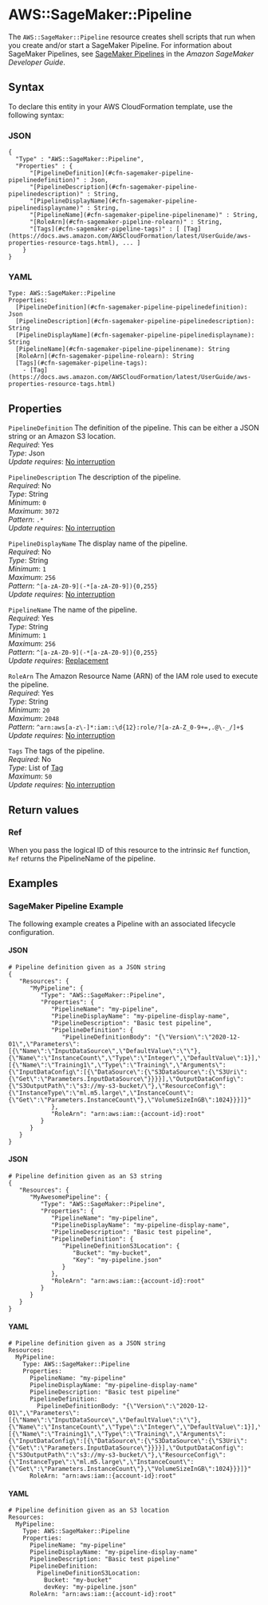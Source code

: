 # AWS::SageMaker::Pipeline<a name="aws-resource-sagemaker-pipeline"></a>

The `AWS::SageMaker::Pipeline` resource creates shell scripts that run when you create and/or start a SageMaker Pipeline\. For information about SageMaker Pipelines, see [SageMaker Pipelines](https://docs.aws.amazon.com/sagemaker/latest/dg/pipelines.html) in the *Amazon SageMaker Developer Guide*\.

## Syntax<a name="aws-resource-sagemaker-pipeline-syntax"></a>

To declare this entity in your AWS CloudFormation template, use the following syntax:

### JSON<a name="aws-resource-sagemaker-pipeline-syntax.json"></a>

```
{
  "Type" : "AWS::SageMaker::Pipeline",
  "Properties" : {
      "[PipelineDefinition](#cfn-sagemaker-pipeline-pipelinedefinition)" : Json,
      "[PipelineDescription](#cfn-sagemaker-pipeline-pipelinedescription)" : String,
      "[PipelineDisplayName](#cfn-sagemaker-pipeline-pipelinedisplayname)" : String,
      "[PipelineName](#cfn-sagemaker-pipeline-pipelinename)" : String,
      "[RoleArn](#cfn-sagemaker-pipeline-rolearn)" : String,
      "[Tags](#cfn-sagemaker-pipeline-tags)" : [ [Tag](https://docs.aws.amazon.com/AWSCloudFormation/latest/UserGuide/aws-properties-resource-tags.html), ... ]
    }
}
```

### YAML<a name="aws-resource-sagemaker-pipeline-syntax.yaml"></a>

```
Type: AWS::SageMaker::Pipeline
Properties: 
  [PipelineDefinition](#cfn-sagemaker-pipeline-pipelinedefinition): Json
  [PipelineDescription](#cfn-sagemaker-pipeline-pipelinedescription): String
  [PipelineDisplayName](#cfn-sagemaker-pipeline-pipelinedisplayname): String
  [PipelineName](#cfn-sagemaker-pipeline-pipelinename): String
  [RoleArn](#cfn-sagemaker-pipeline-rolearn): String
  [Tags](#cfn-sagemaker-pipeline-tags): 
    - [Tag](https://docs.aws.amazon.com/AWSCloudFormation/latest/UserGuide/aws-properties-resource-tags.html)
```

## Properties<a name="aws-resource-sagemaker-pipeline-properties"></a>

`PipelineDefinition`  <a name="cfn-sagemaker-pipeline-pipelinedefinition"></a>
The definition of the pipeline\. This can be either a JSON string or an Amazon S3 location\.  
*Required*: Yes  
*Type*: Json  
*Update requires*: [No interruption](https://docs.aws.amazon.com/AWSCloudFormation/latest/UserGuide/using-cfn-updating-stacks-update-behaviors.html#update-no-interrupt)

`PipelineDescription`  <a name="cfn-sagemaker-pipeline-pipelinedescription"></a>
The description of the pipeline\.  
*Required*: No  
*Type*: String  
*Minimum*: `0`  
*Maximum*: `3072`  
*Pattern*: `.*`  
*Update requires*: [No interruption](https://docs.aws.amazon.com/AWSCloudFormation/latest/UserGuide/using-cfn-updating-stacks-update-behaviors.html#update-no-interrupt)

`PipelineDisplayName`  <a name="cfn-sagemaker-pipeline-pipelinedisplayname"></a>
The display name of the pipeline\.  
*Required*: No  
*Type*: String  
*Minimum*: `1`  
*Maximum*: `256`  
*Pattern*: `^[a-zA-Z0-9](-*[a-zA-Z0-9]){0,255}`  
*Update requires*: [No interruption](https://docs.aws.amazon.com/AWSCloudFormation/latest/UserGuide/using-cfn-updating-stacks-update-behaviors.html#update-no-interrupt)

`PipelineName`  <a name="cfn-sagemaker-pipeline-pipelinename"></a>
The name of the pipeline\.  
*Required*: Yes  
*Type*: String  
*Minimum*: `1`  
*Maximum*: `256`  
*Pattern*: `^[a-zA-Z0-9](-*[a-zA-Z0-9]){0,255}`  
*Update requires*: [Replacement](https://docs.aws.amazon.com/AWSCloudFormation/latest/UserGuide/using-cfn-updating-stacks-update-behaviors.html#update-replacement)

`RoleArn`  <a name="cfn-sagemaker-pipeline-rolearn"></a>
The Amazon Resource Name \(ARN\) of the IAM role used to execute the pipeline\.  
*Required*: Yes  
*Type*: String  
*Minimum*: `20`  
*Maximum*: `2048`  
*Pattern*: `^arn:aws[a-z\-]*:iam::\d{12}:role/?[a-zA-Z_0-9+=,.@\-_/]+$`  
*Update requires*: [No interruption](https://docs.aws.amazon.com/AWSCloudFormation/latest/UserGuide/using-cfn-updating-stacks-update-behaviors.html#update-no-interrupt)

`Tags`  <a name="cfn-sagemaker-pipeline-tags"></a>
The tags of the pipeline\.  
*Required*: No  
*Type*: List of [Tag](https://docs.aws.amazon.com/AWSCloudFormation/latest/UserGuide/aws-properties-resource-tags.html)  
*Maximum*: `50`  
*Update requires*: [No interruption](https://docs.aws.amazon.com/AWSCloudFormation/latest/UserGuide/using-cfn-updating-stacks-update-behaviors.html#update-no-interrupt)

## Return values<a name="aws-resource-sagemaker-pipeline-return-values"></a>

### Ref<a name="aws-resource-sagemaker-pipeline-return-values-ref"></a>

 When you pass the logical ID of this resource to the intrinsic `Ref` function, `Ref` returns the PipelineName of the pipeline\. 

## Examples<a name="aws-resource-sagemaker-pipeline--examples"></a>

### SageMaker Pipeline Example<a name="aws-resource-sagemaker-pipeline--examples--SageMaker_Pipeline_Example"></a>

The following example creates a Pipeline with an associated lifecycle configuration\.

#### JSON<a name="aws-resource-sagemaker-pipeline--examples--SageMaker_Pipeline_Example--json"></a>

```
# Pipeline definition given as a JSON string
{
   "Resources": {
      "MyPipeline": {
         "Type": "AWS::SageMaker::Pipeline",
         "Properties": {
            "PipelineName": "my-pipeline",
            "PipelineDisplayName": "my-pipeline-display-name",
            "PipelineDescription": "Basic test pipeline",
            "PipelineDefinition": {
               "PipelineDefinitionBody": "{\"Version\":\"2020-12-01\",\"Parameters\":[{\"Name\":\"InputDataSource\",\"DefaultValue\":\"\"},{\"Name\":\"InstanceCount\",\"Type\":\"Integer\",\"DefaultValue\":1}],\"Steps\":[{\"Name\":\"Training1\",\"Type\":\"Training\",\"Arguments\":{\"InputDataConfig\":[{\"DataSource\":{\"S3DataSource\":{\"S3Uri\":{\"Get\":\"Parameters.InputDataSource\"}}}}],\"OutputDataConfig\":{\"S3OutputPath\":\"s3://my-s3-bucket/\"},\"ResourceConfig\":{\"InstanceType\":\"ml.m5.large\",\"InstanceCount\":{\"Get\":\"Parameters.InstanceCount\"},\"VolumeSizeInGB\":1024}}}]}"
            },
            "RoleArn": "arn:aws:iam::{account-id}:root"
         }
      }
   }
}
```

#### JSON<a name="aws-resource-sagemaker-pipeline--examples--SageMaker_Pipeline_Example--json"></a>

```
# Pipeline definition given as an S3 string
{
   "Resources": {
      "MyAwesomePipeline": {
         "Type": "AWS::SageMaker::Pipeline",
         "Properties": {
            "PipelineName": "my-pipeline",
            "PipelineDisplayName": "my-pipeline-display-name",
            "PipelineDescription": "Basic test pipeline",
            "PipelineDefinition": {
               "PipelineDefinitionS3Location": {
                  "Bucket": "my-bucket",
                  "Key": "my-pipeline.json"
               }
            },
            "RoleArn": "arn:aws:iam::{account-id}:root"
         }
      }
   }
}
```

#### YAML<a name="aws-resource-sagemaker-pipeline--examples--SageMaker_Pipeline_Example--yaml"></a>

```
# Pipeline definition given as a JSON string
Resources:
  MyPipeline:
    Type: AWS::SageMaker::Pipeline
    Properties:
      PipelineName: "my-pipeline"
      PipelineDisplayName: "my-pipeline-display-name"
      PipelineDescription: "Basic test pipeline"
      PipelineDefinition:
        PipelineDefinitionBody: "{\"Version\":\"2020-12-01\",\"Parameters\":[{\"Name\":\"InputDataSource\",\"DefaultValue\":\"\"},{\"Name\":\"InstanceCount\",\"Type\":\"Integer\",\"DefaultValue\":1}],\"Steps\":[{\"Name\":\"Training1\",\"Type\":\"Training\",\"Arguments\":{\"InputDataConfig\":[{\"DataSource\":{\"S3DataSource\":{\"S3Uri\":{\"Get\":\"Parameters.InputDataSource\"}}}}],\"OutputDataConfig\":{\"S3OutputPath\":\"s3://my-s3-bucket/\"},\"ResourceConfig\":{\"InstanceType\":\"ml.m5.large\",\"InstanceCount\":{\"Get\":\"Parameters.InstanceCount\"},\"VolumeSizeInGB\":1024}}}]}"
      RoleArn: "arn:aws:iam::{account-id}:root"
```

#### YAML<a name="aws-resource-sagemaker-pipeline--examples--SageMaker_Pipeline_Example--yaml"></a>

```
# Pipeline definition given as an S3 location
Resources:
  MyPipeline:
    Type: AWS::SageMaker::Pipeline
    Properties:
      PipelineName: "my-pipeline"
      PipelineDisplayName: "my-pipeline-display-name"
      PipelineDescription: "Basic test pipeline"
      PipelineDefinition:
        PipelineDefinitionS3Location:
          Bucket: "my-bucket"
          devKey: "my-pipeline.json"
      RoleArn: "arn:aws:iam::{account-id}:root"
```